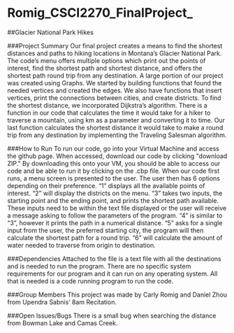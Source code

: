 # Romig_CSCI2270_FinalProject_

##Glacier National Park Hikes

###Project Summary
Our final project creates a means to find the shortest distances and paths to hiking locations in Montana’s Glacier National Park. The code’s menu offers multiple options which print out the points of interest, find the shortest path and shortest distance, and offers the shortest path round trip from any destination.  A large portion of our project was created using Graphs. We started by building functions that found the needed vertices and created the edges. We also have functions that insert vertices, print the connections between cities, and create districts. To find the shortest distance, we incorporated Dijkstra’s algorithm. There is a function in our code that calculates the time it would take for a hiker to traverse a mountain, using km as a parameter and converting it to time. Our last function calculates the shortest distance it would take to make a round trip from any destination by implementing the Traveling Salesman algorithm.

###How to Run
To run our code, go into your Virtual Machine and access the github page. When accessed, download our code by clicking "download ZIP." By downloading this onto your VM, you should be able to access our code and be able to run it by clicking on the .cbp file.
When our code first runs, a menu screen is presented to the user. The user then has 6 options depending on their preference. “1” displays all the available points of interest. “2” will display the districts on the menu. “3” takes two inputs, the starting point and the ending point, and prints the shortest path available. These inputs need to be within the text file displayed or the user will receive a message asking to follow the parameters of the program. “4” is similar to “3”, however it prints the path in a numerical distance. “5” asks for a single input from the user, the preferred starting city, the program will then calculate the shortest path for a round trip. “6” will calculate the amount of water needed to traverse from origin to destination. 

###Dependencies
Attached to the file is a text file with all the destinations and is needed to run the program. There are no specific system requirements for our program and it can run on any operating system. All that is needed is a code running program to run the code. 

###Group Members
This project was made by Carly Romig and Daniel Zhou from Upendra Sabnis’ 8am Recitation.

###Open Issues/Bugs
There is a small bug when searching the distance from Bowman Lake and Camas Creek.


